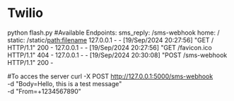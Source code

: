 # Twilio
python flash.py
#Available Endpoints:
sms_reply: /sms-webhook
home: /
static: /static/<path:filename>
127.0.0.1 - - [19/Sep/2024 20:27:56] "GET / HTTP/1.1" 200 -
127.0.0.1 - - [19/Sep/2024 20:27:56] "GET /favicon.ico HTTP/1.1" 404 -
127.0.0.1 - - [19/Sep/2024 20:30:08] "POST /sms-webhook HTTP/1.1" 200 -

#To acces the server
curl -X POST http://127.0.0.1:5000/sms-webhook \
     -d "Body=Hello, this is a test message" \
     -d "From=+1234567890"

